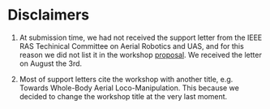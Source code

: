 # Disclaimers

1. At submission time, we had not received the support letter from the IEEE RAS Techinical Committee on Aerial Robotics and UAS, and for this reason we did not list it in the workshop [proposal](../proposal.pdf). We received the letter on August the 3rd.

2. Most of support letters cite the workshop with another title, e.g. Towards Whole-Body Aerial Loco-Manipulation. This because we decided to change the workshop title at the very last moment.
